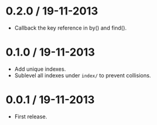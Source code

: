 
0.2.0 / 19-11-2013
==================

- Callback the key reference in by() and find().

0.1.0 / 19-11-2013
==================

- Add unique indexes.
- Sublevel all indexes under `index/` to prevent collisions.

0.0.1 / 19-11-2013
==================

- First release.
